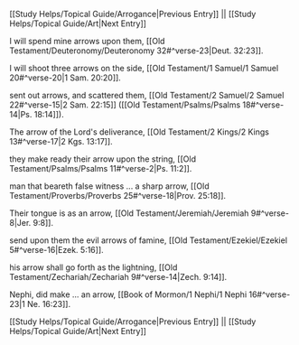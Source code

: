 [[Study Helps/Topical Guide/Arrogance|Previous Entry]]  ||  [[Study Helps/Topical Guide/Art|Next Entry]]

 I will spend mine arrows upon them, [[Old Testament/Deuteronomy/Deuteronomy 32#^verse-23|Deut. 32:23]].

 I will shoot three arrows on the side, [[Old Testament/1 Samuel/1 Samuel 20#^verse-20|1 Sam. 20:20]].

 sent out arrows, and scattered them, [[Old Testament/2 Samuel/2 Samuel 22#^verse-15|2 Sam. 22:15]] ([[Old Testament/Psalms/Psalms 18#^verse-14|Ps. 18:14]]).

 The arrow of the Lord's deliverance, [[Old Testament/2 Kings/2 Kings 13#^verse-17|2 Kgs. 13:17]].

 they make ready their arrow upon the string, [[Old Testament/Psalms/Psalms 11#^verse-2|Ps. 11:2]].

 man that beareth false witness ... a sharp arrow, [[Old Testament/Proverbs/Proverbs 25#^verse-18|Prov. 25:18]].

 Their tongue is as an arrow, [[Old Testament/Jeremiah/Jeremiah 9#^verse-8|Jer. 9:8]].

 send upon them the evil arrows of famine, [[Old Testament/Ezekiel/Ezekiel 5#^verse-16|Ezek. 5:16]].

 his arrow shall go forth as the lightning, [[Old Testament/Zechariah/Zechariah 9#^verse-14|Zech. 9:14]].

 Nephi, did make ... an arrow, [[Book of Mormon/1 Nephi/1 Nephi 16#^verse-23|1 Ne. 16:23]].

[[Study Helps/Topical Guide/Arrogance|Previous Entry]]  ||  [[Study Helps/Topical Guide/Art|Next Entry]]